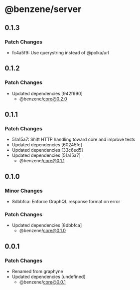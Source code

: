 # @benzene/server

## 0.1.3

### Patch Changes

- fc4a5f9: Use querystring instead of @polka/url

## 0.1.2

### Patch Changes

- Updated dependencies [942f990]
  - @benzene/core@0.2.0

## 0.1.1

### Patch Changes

- 51a15a7: Shift HTTP handling toward core and improve tests
- Updated dependencies [60245fe]
- Updated dependencies [33c6ed5]
- Updated dependencies [51a15a7]
  - @benzene/core@0.1.1

## 0.1.0

### Minor Changes

- 8dbbfca: Enforce GraphQL response format on error

### Patch Changes

- Updated dependencies [8dbbfca]
  - @benzene/core@0.1.0

## 0.0.1

### Patch Changes

- Renamed from graphyne
- Updated dependencies [undefined]
  - @benzene/core@0.0.1
